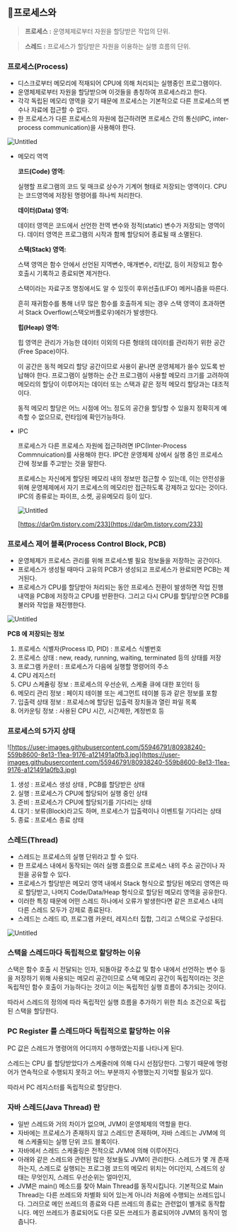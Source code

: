 ## 📍프로세스와 
> **프로세스 :** 운영체제로부터 자원을 할당받은 작업의 단위.
> 

> **스레드 :** 프로세스가 할당받은 자원을 이용하는 실행 흐름의 단위.
> 



### **프로세스(Process)**

- 디스크로부터 메모리에 적재되어 CPU에 의해 처리되는 실행중인 프로그램이다.
- 운영체제로부터 자원을 할당받으며 이것들을 총칭하여 프로세스라고 한다.
- 각각 독립된 메모리 영역을 갖기 때문에 프로세스는 기본적으로 다른 프로세스의 변수나 자료에 접근할 수 없다.
- 한 프로세스가 다른 프로세스의 자원에 접근하려면 프로세스 간의 통신(IPC, inter-process communication)을 사용해야 한다.

![Untitled](https://s3-us-west-2.amazonaws.com/secure.notion-static.com/4253ccc8-3075-4094-aade-28ea6bed8d48/Untitled.png)

- 메모리 역역
    
    **코드(Code) 영역:**
    
    실행할 프로그램의 코드 및 매크로 상수가 기계어 형태로 저장되는 영역이다. CPU는 코드영역에 저장된 명령어를 하나씩 처리한다.
    
    **데이터(Data) 영역:**
    
    데이터 영역은 코드에서 선언한 전역 변수와 정적(static) 변수가 저장되는 영역이다. 데이터 영역은 프로그램의 시작과 함께 할당되어 종료될 때 소멸된다.
    
    **스택(Stack) 영역:**
    
    스택 영역은 함수 안에서 선언된 지역변수, 매개변수, 리턴값, 등이 저장되고 함수 호출시 기록하고 종료되면 제거한다.
    
    스택이라는 자료구조 명칭에서도 알 수 있듯이 후위선출(LIFO) 메커니즘을 따른다.
    
    흔히 재귀함수를 통해 너무 많은 함수를 호출하게 되는 경우 스택 영역이 초과하면서 Stack Overflow(스택오버플로우)에러가 발생한다.
    
    **힙(Heap) 영역:**
    
    힙 영역은 관리가 가능한 데이터 이외의 다른 형태의 데이터를 관리하기 위한 공간(Free Space)이다.
    
    이 공간은 동적 메모리 할당 공간이므로 사용이 끝나면 운영체제가 쓸수 있도록 반납해야 한다. 프로그램이 실행하는 순간 프로그램이 사용할 메모리 크기를 고려하여 메모리의 할당이 이루어지는 데이터 또는 스택과 같은 정적 메모리 할당과는 대조적이다.
    
    동적 메모리 할당은 어느 시점에 어느 정도의 공간을 할당할 수 있을지 정확히게 예측할 수 없으므로, 런타임에 확인가능하다.
    
- IPC
    
    프로세스가 다른 프로세스 자원에 접근하려면 IPC(Inter-Process Commnuication)를 사용해야 한다.
    IPC란 운영체제 상에서 실행 중인 프로세스 간에 정보를 주고받는 것을 말한다.
    
    프로세스는 자신에게 할당된 메모리 내의 정보만 접근할 수 있는데, 이는 안전성을 위해 운영체제에서 자기 프로세스의 메모리만 접근하도록 강제하고 있다는 것이다.
    IPC의 종류로는 파이프, 소켓, 공유메모리 등이 있다.
    
    ![Untitled](https://s3-us-west-2.amazonaws.com/secure.notion-static.com/33e9c891-6ffe-4340-bd67-8f6f921e83f7/Untitled.png)
    
    [https://dar0m.tistory.com/233](https://dar0m.tistory.com/233)
    

### **프로세스 제어 블록(Process Control Block, PCB)**

- 운영체제가 프로세스 관리를 위해 프로세스별 필요 정보들을 저장하는 공간이다.
- 프로세스가 생성될 때마다 고유의 PCB가 생성되고 프로세스가 완료되면 PCB는 제거된다.
- 프로세스가 CPU를 할당받아 처리되는 동안 프로세스 전환이 발생하면 작업 진행 내역을 PCB에 저장하고 CPU를 반환한다. 그리고 다시 CPU를 할당받으면 PCB를 불러와 작업을 재진행한다.

![Untitled](https://s3-us-west-2.amazonaws.com/secure.notion-static.com/cef40ce1-803b-4e6c-9e2c-efcf16962761/Untitled.png)

**PCB 에 저장되는 정보**

1. 프로세스 식별자(Process ID, PID) : 프로세스 식별번호
2. 프로세스 상태 : new, ready, running, waiting, terminated 등의 상태를 저장
3. 프로그램 카운터 : 프로세스가 다음에 실행할 명령어의 주소
4. CPU 레지스터
5. CPU 스케쥴링 정보 : 프로세스의 우선순위, 스케줄 큐에 대한 포인터 등
6. 메모리 관리 정보 : 페이지 테이블 또는 세그먼트 테이블 등과 같은 정보를 포함
7. 입출력 상태 정보 : 프로세스에 할당된 입출력 장치들과 열린 파일 목록
8. 어카운팅 정보 : 사용된 CPU 시간, 시간제한, 계정번호 등

### 프로세스의 5가지 상태

![https://user-images.githubusercontent.com/55946791/80938240-559b8600-8e13-11ea-9176-a121491a0fb3.jpg](https://user-images.githubusercontent.com/55946791/80938240-559b8600-8e13-11ea-9176-a121491a0fb3.jpg)

1. 생성 : 프로세스 생성 상태 , PCB를 할당받은 상태
2. 실행 : 프로세스가 CPU에 할당되어 실행 중인 상태
3. 준비 : 프로세스가 CPU에 할당되기를 기다리는 상태
4. 대기 : 보류(Block)라고도 하며, 프로세스가 입출력이나 이벤트릴 기다리는 상태
5. 종료 : 프로세스 종료 상태

### **스레드(Thread)**

- 스레드는 프로세스의 실행 단위라고 할 수 있다.
- 한 프로세스 내에서 동작되는 여러 실행 흐름으로 프로세스 내의 주소 공간이나 자원을 공유할 수 있다.
- 프로세스가 할당받은 메모리 영역 내에서 Stack 형식으로 할당된 메모리 영역은 따로 할당받고, 나머지 Code/Data/Heap 형식으로 할당된 메모리 영역을 공유한다.
- 이러한 특징 때문에 어떤 스레드 하나에서 오류가 발생한다면 같은 프로세스 내의 다른 스레드 모두가 강제로 종료된다.
- 스레드는 스레드 ID, 프로그램 카운터, 레지스터 집합, 그리고 스택으로 구성된다.

![Untitled](https://s3-us-west-2.amazonaws.com/secure.notion-static.com/ccc9fb8b-fb20-4a67-8ca2-a28432dccad8/Untitled.png)

### **스택을 스레드마다 독립적으로 할당하는 이유**

스택은 함수 호출 시 전달되는 인자, 되돌아갈 주소값 및 함수 내에서 선언하는 변수 등을 저장하기 위해 사용되는 메모리 공간이므로 스택 메모리 공간이 독립적이라는 것은 독립적인 함수 호출이 가능하다는 것이고 이는 독립적인 실행 흐름이 추가되는 것이다.

따라서 스레드의 정의에 따라 독립적인 실행 흐름을 추가하기 위한 최소 조건으로 독립된 스택을 할당한다.

### **PC Register 를 스레드마다 독립적으로 할당하는 이유**

PC 값은 스레드가 명령어의 어디까지 수행하였는지를 나타나게 된다.

스레드는 CPU 를 할당받았다가 스케줄러에 의해 다시 선점당한다. 그렇기 때문에 명령어가 연속적으로 수행되지 못하고 어느 부분까지 수행했는지 기억할 필요가 있다.

따라서 PC 레지스터를 독립적으로 할당한다.

### 자바 스레드(Java Thread) 란

- 일반 스레드와 거의 차이가 없으며, JVM이 운영체제의 역할을 한다.
- 자바에는 프로세스가 존재하지 않고 스레드만 존재하며, 자바 스레드는 JVM에 의해 스케줄되는 실행 단위 코드 블록이다.
- 자바에서 스레드 스케줄링은 전적으로 JVM에 의해 이루어진다.
- 아래와 같은 스레드와 관련된 많은 정보들도 JVM이 관리한다.
스레드가 몇 개 존재하는지,
스레드로 실행되는 프로그램 코드의 메모리 위치는 어디인지,
스레드의 상태는 무엇인지,
스레드 우선순위는 얼마인지,
- JVM은 main() 메소드를 찾아 Main Thread를 동작시킵니다. 기본적으로 Main Thread는 다른 쓰레드와 차별화 되어 있는게 아니라 처음에 수행되는 쓰레드입니다. 그러므로 메인 쓰레드의 종료와 다른 쓰레드의 종료는 관련없이 별개로 동작합니다. 메인 쓰레드가 종료되어도 다른 모든 쓰레드가 종료되어야 JVM의 동작이 멈춥니다.
